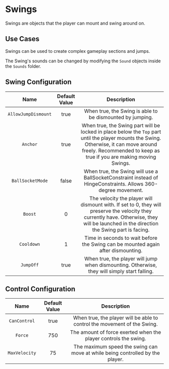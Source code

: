 # Swings

Swings are objects that the player can mount and swing around on.

## Use Cases

Swings can be used to create complex gameplay sections and jumps.

The Swing's sounds can be changed by modifying the `Sound` objects inside the `Sounds` folder.

## Swing Configuration

| Name | Default Value | Description
|:-----:|:-----:|:-----:
| `AllowJumpDismount` | true | When true, the Swing is able to be dismounted by jumping.
| `Anchor` | true | When true, the Swing part will be locked in place below the `Top` part until the player mounts the Swing. Otherwise, it can move around freely. Recommended to keep as true if you are making moving Swings.
| `BallSocketMode` | false | When true, the Swing will use a BallSocketConstraint instead of HingeConstraints. Allows 360-degree movement.
| `Boost` | 0 | The velocity the player will dismount with. If set to 0, they will preserve the velocity they currently have. Otherwise, they will be launched in the direction the Swing part is facing.
| `Cooldown` | 1 | Time in seconds to wait before the Swing can be mounted again after dismounting.
| `JumpOff` | true | When true, the player will jump when dismounting. Otherwise, they will simply start falling.

## Control Configuration

| Name | Default Value | Description
|:-----:|:-----:|:-----:
| `CanControl` | true | When true, the player will be able to control the movement of the Swing.
| `Force` | 750 | The amount of force exerted when the player controls the swing.
| `MaxVelocity` | 75 | The maximum speed the swing can move at while being controlled by the player.
